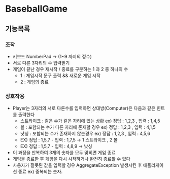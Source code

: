 # BaseballGame
## 기능목록

### 조작

- 키보드 NumberPad → (1~9 까지의 정수)
- 서로 다른 3자리의 수 입력받기
- 게임이 끝난 경우 재시작 / 종료를 구분하는 1 과 2 중 하나의 수
    - 1 : 게임시작 문구 출력 && 새로운 게임 시작
    - 2 :  게임의 종료

### 상호작용

- Player는 3자리의 서로 다른수를 입력하면 상대방(Computer)은 다음과 같은 힌트를 출력한다
    - 스트라이크 : 같은 수가 같은 자리에 있는 상황 ex) 정답 : 1,2,3 , 입력 : 1,4,5
    - 볼 : 포함되는 수가 다른 자리에 존재할 경우 ex) 정답 : 1,2,3 , 입력 : 4,1,5
    - 낫싱 : 포함되는 수가 존재하지 않는경우 ex) 정답 : 1,2,3 , 입력 : 4,5,6
    - EX) 정답 : 1,5,7  - 입력 : 1,7,5  → 1 스트라이크 , 2 볼
    - EX) 정답 : 1,5,7  - 입력 : 4,8,9  → 낫싱
- 이 과정을 반복하여 3개의 숫자를 모두 맞히면 게임 종료
- 게임을 종료한 후 게임을 다시 시작하거나 완전히 종료할 수 있다
- 사용자가 잘못된 값을 입력할 경우 AggregateException 발생시킨 후 애플리케이션 종료 ex) 중복되는 숫자.

